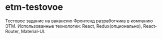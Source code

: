 # etm-testovoe
Тестовое задание на вакансию Фронтенд разработчика в компанию ЭТМ.
Использованные технологии: React, Redux(опционально), React-Router, Material-UI.
